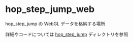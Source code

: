 # hop_step_jump_web

hop_step_jump の WebGL データを格納する場所

詳細やコードについては [hop_step_jump](https://github.com/yi-10maki/hop_step_jump) ディレクトリを参照
